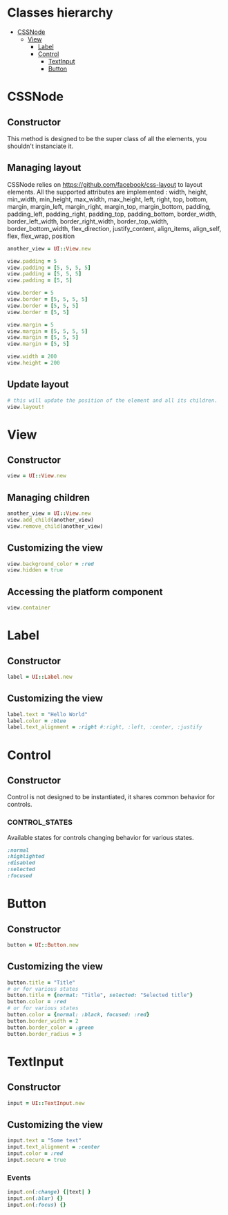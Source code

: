 # Classes hierarchy

* [CSSNode](#css_node)
  * [View](#view)
    * [Label](#label)
    * [Control](#control)
      * [TextInput](#text_input)
      * [Button](#button)

# <a name="css_node"></a>CSSNode


## Constructor

This method is designed to be the super class of all the elements, you shouldn't instanciate it.

## Managing layout

CSSNode relies on https://github.com/facebook/css-layout to layout elements.
All the supported attributes are implemented : width, height, min_width, min_height, max_width, max_height, left, right, top, bottom, margin, margin_left, margin_right, margin_top, margin_bottom, padding, padding_left, padding_right, padding_top, padding_bottom, border_width, border_left_width, border_right_width, border_top_width, border_bottom_width, flex_direction, justify_content, align_items, align_self, flex, flex_wrap, position

```ruby
another_view = UI::View.new

view.padding = 5
view.padding = [5, 5, 5, 5]
view.padding = [5, 5, 5]
view.padding = [5, 5]

view.border = 5
view.border = [5, 5, 5, 5]
view.border = [5, 5, 5]
view.border = [5, 5]

view.margin = 5
view.margin = [5, 5, 5, 5]
view.margin = [5, 5, 5]
view.margin = [5, 5]

view.width = 200
view.height = 200
```


## Update layout

```ruby
# this will update the position of the element and all its children.
view.layout!
```


# <a name="view"></a>View


## Constructor

```ruby
view = UI::View.new
```

## Managing children

```ruby
another_view = UI::View.new
view.add_child(another_view)
view.remove_child(another_view)
```

## Customizing the view

```ruby
view.background_color = :red
view.hidden = true
```

## Accessing the platform component

```ruby
view.container
```

# <a name="label"></a>Label


## Constructor

```ruby
label = UI::Label.new
```

## Customizing the view

```ruby
label.text = "Hello World"
label.color = :blue
label.text_alignment = :right #:right, :left, :center, :justify
```

# <a name="control"></a>Control


## Constructor

Control is not designed to be instantiated, it shares common behavior for controls.

### CONTROL_STATES

Available states for controls changing behavior for various states.

```ruby
:normal
:highlighted
:disabled
:selected
:focused
```

# <a name="button"></a>Button


## Constructor

```ruby
button = UI::Button.new
```

## Customizing the view

```ruby
button.title = "Title"
# or for various states
button.title = {normal: "Title", selected: "Selected title"}
button.color = :red
# or for various states
button.color = {normal: :black, focused: :red}
button.border_width = 2
button.border_color = :green
button.border_radius = 3
```

# <a name="text_input"></a>TextInput


## Constructor

```ruby
input = UI::TextInput.new
```

## Customizing the view

```ruby
input.text = "Some text"
input.text_alignment = :center
input.color = :red
input.secure = true
```

### Events

```ruby
input.on(:change) {|text| }
input.on(:blur) {}
input.on(:focus) {}
```
